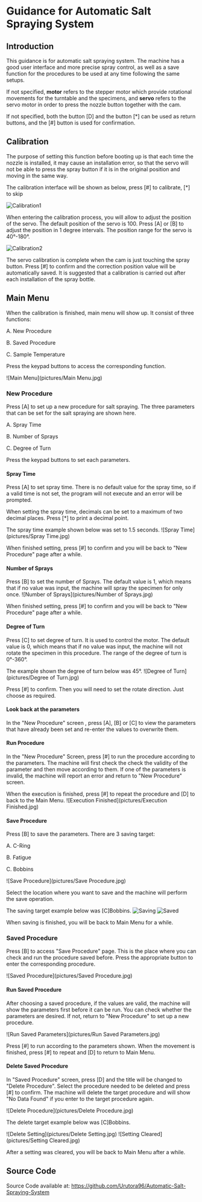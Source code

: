 # Guidance for Automatic Salt Spraying System

## Introduction

This guidance is for automatic salt spraying system. The machine has a good user interface and more precise spray control, as well as a save function for the procedures to be used at any time following the same setups.

If not specified, **motor** refers to the stepper motor which provide rotational movements for the turntable and the specimens, and **servo** refers to the servo motor in order to press the nozzle button together with the cam.

If not specified, both the button [D]  and the button [*] can be used as return buttons, and the [#] button is used for confirmation.

## Calibration

The purpose of setting this function before booting up is that each time the nozzle is installed, it may cause an installation error, so that the servo will not be able to press the spray button if it is in the original position and moving in the same way.

The calibration interface will be shown as below, press [#] to calibrate, [*] to skip

![Calibration1](pictures/Calibration1.jpg)

When entering the calibration process, you will allow to adjust the position of the servo. The default position of the servo is 100. Press [A] or [B] to adjust the position in 1 degree intervals. The position range for the servo is 40°-180°.

![Calibration2](pictures/Calibration2.jpg)

The servo calibration is complete when the cam is just touching the spray button. Press [#] to confirm and the correction position value will be automatically saved. It is suggested that a calibration is carried out after each installation of the spray bottle.

## Main Menu

When the calibration is finished, main menu will show up. It consist of three functions:

A. New Procedure

B. Saved Procedure

C. Sample Temperature

Press the keypad buttons to access the corresponding function.

![Main Menu](pictures/Main Menu.jpg)

### New Procedure

Press [A] to set up a new procedure for salt spraying. The three parameters that can be set for the salt spraying are shown here.

A. Spray Time

B. Number of Sprays

C. Degree of Turn

Press the keypad buttons to set each parameters.

#### Spray Time

Press [A] to set spray time. There is no default value for the spray time, so if a valid time is not set, the program will not execute and an error will be prompted.

When setting the spray time, decimals can be set to a maximum of two decimal places. Press [*] to print a decimal point.

The spray time example shown below was set to 1.5 seconds.
![Spray Time](pictures/Spray Time.jpg)

When finished setting, press [#] to confirm and you will be back to "New Procedure" page after a while.

#### Number of Sprays

Press [B] to set the number of Sprays. The default value is 1, which means that if no value was input, the machine will spray the specimen for only once.
![Number of Sprays](pictures/Number of Sprays.jpg)

When finished setting, press [#] to confirm and you will be back to "New Procedure" page after a while.

#### Degree of Turn

Press [C] to set degree of turn. It is used to control the motor. The default value is 0, which means that if no value was input, the machine will not rotate the specimen in this procedure. The range of the degree of turn is 0°-360°.

The example shown the degree of turn below was 45°.
![Degree of Turn](pictures/Degree of Turn.jpg)

Press [#] to confirm. Then you will need to set the rotate direction. Just choose as required.

#### Look back at the parameters

In the "New Procedure" screen , press [A], [B] or [C] to view the parameters that have already been set and re-enter the values to overwrite them.

#### Run Procedure

In the "New Procedure" Screen, press [#] to run the procedure according to the parameters. The machine will first check the check the validity of the parameter and then move according to them. If one of the parameters is invalid, the machine will report an error and return to "New Procedure" screen.

When the execution is finished, press [#] to repeat the procedure and [D] to back to the Main Menu. 
![Execution Finished](pictures/Execution Finished.jpg)

#### Save Procedure

Press [B] to save the parameters. There are 3 saving target:

A. C-Ring

B. Fatigue

C. Bobbins

![Save Procedure](pictures/Save Procedure.jpg)

Select the location where you want to save and the machine will perform the save operation.

The saving target example below was [C]Bobbins.
![Saving](pictures/Saving.jpg)
![Saved](pictures/Saved.jpg)

When saving is finished, you will be back to Main Menu for a while.

### Saved Procedure

Press [B] to access "Save Procedure" page. This is the place where you can check and run the procedure saved before. Press the appropriate button to enter the corresponding procedure.

![Saved Procedure](pictures/Saved Procedure.jpg)

#### Run Saved Procedure

After choosing a saved procedure, if the values are valid, the machine will show the parameters first before it can be run. You can check whether the parameters are desired. If not, return to "New Procedure" to set up a new procedure.

![Run Saved Parameters](pictures/Run Saved Parameters.jpg)

Press [#] to run according to the parameters shown. When the movement is finished, press [#] to repeat and [D] to return to Main Menu.

#### Delete Saved Procedure

In "Saved Procedure" screen, press [D] and the title will be changed to "Delete Procedure". Select the procedure needed to be deleted and press [#] to confirm. The machine will delete the target procedure and will show "No Data Found" if you enter to the target procedure again.

![Delete Procedure](pictures/Delete Procedure.jpg)

The delete target example below was [C]Bobbins.

![Delete Setting](pictures/Delete Setting.jpg)
![Setting Cleared](pictures/Setting Cleared.jpg)

After a setting was cleared, you will be back to Main Menu after a while.

## Source Code

Source Code available at: https://github.com/Urutora96/Automatic-Salt-Spraying-System
